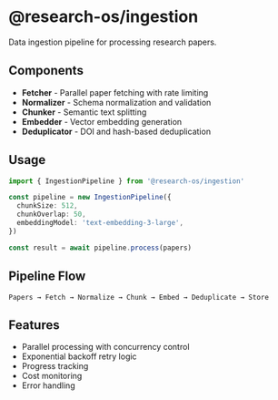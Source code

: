 # @research-os/ingestion

Data ingestion pipeline for processing research papers.

## Components

- **Fetcher** - Parallel paper fetching with rate limiting
- **Normalizer** - Schema normalization and validation
- **Chunker** - Semantic text splitting
- **Embedder** - Vector embedding generation
- **Deduplicator** - DOI and hash-based deduplication

## Usage

```typescript
import { IngestionPipeline } from '@research-os/ingestion'

const pipeline = new IngestionPipeline({
  chunkSize: 512,
  chunkOverlap: 50,
  embeddingModel: 'text-embedding-3-large',
})

const result = await pipeline.process(papers)
```

## Pipeline Flow

```
Papers → Fetch → Normalize → Chunk → Embed → Deduplicate → Store
```

## Features

- Parallel processing with concurrency control
- Exponential backoff retry logic
- Progress tracking
- Cost monitoring
- Error handling
